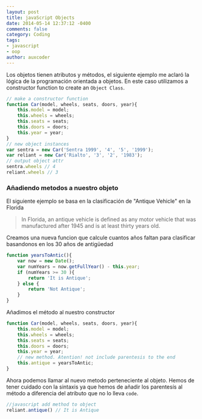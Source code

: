 ```yaml
---
layout: post
title: javaScript Objects
date: 2014-05-14 12:37:12 -0400
comments: false
category: Coding
tags:
- javascript
- oop
author: auxcoder
---
```


Los objetos tienen atributos y métodos, el siguiente ejemplo me aclaró la lógica de la programación orientada a objetos. En este caso utilizamos a constructor function to create an `Object Class`.

```js
// make a constructor function
function Car(model, wheels, seats, doors, year){
	this.model = model;
	this.wheels = wheels;
	this.seats = seats;
	this.doors = doors;
	this.year = year;
}
// new object instances
var sentra = new Car('Sentra 1999', '4', '5', '1999');
var reliant = new Car('Rialto', '3', '2', '1983');
// output object attr
sentra.wheels // 4
reliant.wheels // 3
```

### Añadiendo metodos a nuestro objeto
El siguiente ejemplo se basa en la clasificación de "Antique Vehicle" en la Florida
>In Florida, an antique vehicle is defined as any motor vehicle that was manufactured after 1945 and is at least thirty years old.

Creamos una nueva funcion que calcule cuantos años faltan para clasificar basandonos en los 30 años de antigüedad

```js
function yearsToAntic(){
	var now = new Date();
	var numYears = now.getFullYear() - this.year;
	if (numYears >= 30 ){
		return 'It is Antique';
	} else {
		return 'Not Antique';
	}
}
```

Añadimos el método al nuestro constructor

```js
function Car(model, wheels, seats, doors, year){
	this.model = model;
	this.wheels = wheels;
	this.seats = seats;
	this.doors = doors;
	this.year = year;
	// new method. Atention! not include parentesis to the end
	this.antique = yearsToAntic;
}
```

Ahora podemos llamar al nuevo metodo perteneciente al objeto. Hemos de tener cuidado con la sintaxis ya que hemos de añadir los parentesís al método a diferencia del atributo que no lo lleva `code`.

```js
//javascript add method to object
reliant.antique() // It is Antique
```

